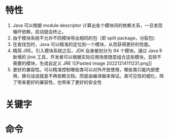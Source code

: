 # 特性

1. Java 可以根据 module descriptor 计算出各个模块间的依赖关系，一旦发现循环依赖，启动就会终止。
2. 由于模块系统不允许不同模块导出相同的包（即 split package，分裂包）
3. 在查找包时，Java 可以精准的定位到一个模块，从而获得更好的性能。
4. 精简 JRE。引入模块系统之后，JDK 自身被划分为 94 个模块。通过 Java 9 新增的 jlink 工具，开发者可以根据实际应用场景随意组合这些模块，去除不需要的模块，生成自定义 JRE
![[Pasted image 20221214111231.png]]
5. 更好的兼容性。可以精准控制哪些类可以对外开放使用，哪些类只能内部使用，换句话说就是不再依赖文档，而是由编译器来保证。类可见性的细化，除了带来更好的兼容性，也带来了更好的安全性

# 关键字


# 命令
